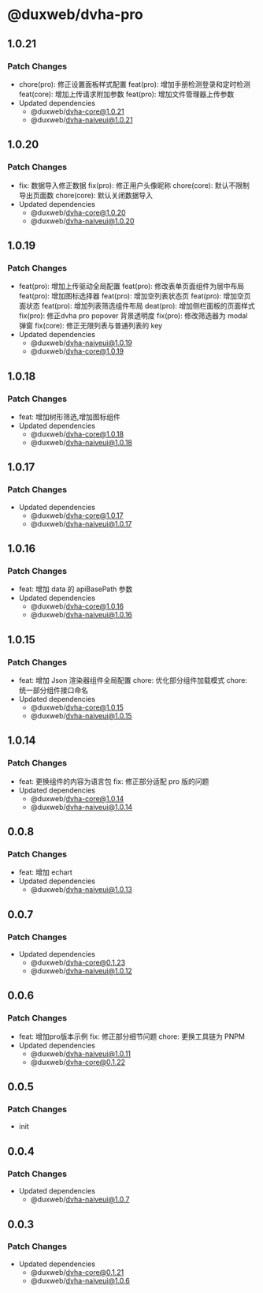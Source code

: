 # @duxweb/dvha-pro

## 1.0.21

### Patch Changes

- chore(pro): 修正设置面板样式配置
  feat(pro): 增加手册检测登录和定时检测
  feat(core): 增加上传请求附加参数
  feat(pro): 增加文件管理器上传参数
- Updated dependencies
  - @duxweb/dvha-core@1.0.21
  - @duxweb/dvha-naiveui@1.0.21

## 1.0.20

### Patch Changes

- fix: 数据导入修正数据
  fix(pro): 修正用户头像昵称
  chore(core): 默认不限制导出页面数
  chore(core): 默认关闭数据导入
- Updated dependencies
  - @duxweb/dvha-core@1.0.20
  - @duxweb/dvha-naiveui@1.0.20

## 1.0.19

### Patch Changes

- feat(pro): 增加上传驱动全局配置
  feat(pro): 修改表单页面组件为居中布局
  feat(pro): 增加图标选择器
  feat(pro): 增加空列表状态页
  feat(pro): 增加空页面状态
  feat(pro): 增加列表筛选组件布局
  deat(pro): 增加侧栏面板的页面样式
  fix(pro): 修正dvha pro popover 背景透明度
  fix(pro): 修改筛选器为 modal 弹窗
  fix(core): 修正无限列表与普通列表的 key
- Updated dependencies
  - @duxweb/dvha-naiveui@1.0.19
  - @duxweb/dvha-core@1.0.19

## 1.0.18

### Patch Changes

- feat: 增加树形筛选,增加图标组件
- Updated dependencies
  - @duxweb/dvha-core@1.0.18
  - @duxweb/dvha-naiveui@1.0.18

## 1.0.17

### Patch Changes

- Updated dependencies
  - @duxweb/dvha-core@1.0.17
  - @duxweb/dvha-naiveui@1.0.17

## 1.0.16

### Patch Changes

- feat: 增加 data 的 apiBasePath 参数
- Updated dependencies
  - @duxweb/dvha-core@1.0.16
  - @duxweb/dvha-naiveui@1.0.16

## 1.0.15

### Patch Changes

- feat: 增加 Json 渲染器组件全局配置
  chore: 优化部分组件加载模式
  chore: 统一部分组件接口命名
- Updated dependencies
  - @duxweb/dvha-core@1.0.15
  - @duxweb/dvha-naiveui@1.0.15

## 1.0.14

### Patch Changes

- feat: 更换组件的内容为语言包
  fix: 修正部分适配 pro 版的问题
- Updated dependencies
  - @duxweb/dvha-core@1.0.14
  - @duxweb/dvha-naiveui@1.0.14

## 0.0.8

### Patch Changes

- feat: 增加 echart
- Updated dependencies
  - @duxweb/dvha-naiveui@1.0.13

## 0.0.7

### Patch Changes

- Updated dependencies
  - @duxweb/dvha-core@0.1.23
  - @duxweb/dvha-naiveui@1.0.12

## 0.0.6

### Patch Changes

- feat: 增加pro版本示例
  fix: 修正部分细节问题
  chore: 更换工具链为 PNPM
- Updated dependencies
  - @duxweb/dvha-naiveui@1.0.11
  - @duxweb/dvha-core@0.1.22

## 0.0.5

### Patch Changes

- init

## 0.0.4

### Patch Changes

- Updated dependencies
  - @duxweb/dvha-naiveui@1.0.7

## 0.0.3

### Patch Changes

- Updated dependencies
  - @duxweb/dvha-core@0.1.21
  - @duxweb/dvha-naiveui@1.0.6
